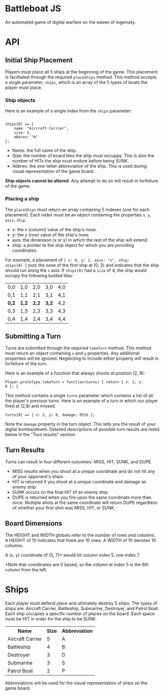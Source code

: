 Battleboat JS
=============

An automated game of digital warfare on the waves of ingenuity.

# API

## Initial Ship Placement

Players must place all 5 ships at the beginning of the game. This placement is facilitated through the required <code>placeShips</code> method. This method accepts a single parameter, <code>ships</code>, which is an array of the 5 types of boats the player must place.

### Ship objects

Here is an example of a single index from the <code>ships</code> parameter:

<code>
ships[0] == {
	name: "Aircraft Carrier",
	size: 5,
	abbrev: "A"
};
</code>

- Name: the full name of the ship.
- Size: the number of board tiles the ship must occuppy. This is also the number of HITs the ship must endure before being SUNK.
- Abbrev: the one-letter abbreviation of the ship. This is used during visual representation of the game board.

**Ship objects cannot be altered**. Any attempt to do so will result in forfeiture of the game.

### Placing a ship

The <code>placeShips</code> must return an array containing 5 indexes (one for each placement). Each index must be an object containing the properties <code>x</code>, <code>y</code>, <code>axis</code>, <code>ship</code>.

- x: the x (column) value of the ship's nose.
- y: the y (row) value of the ship's nose.
- axis: the dimension (x or y) in which the rest of the ship will extend.
- ship: a pointer to the ship object for which you are providing coordinates.

For example, a placement of <code>{ x: 0, y: 2, axis: "x", ship: ships[0] }</code> puts the nose of the first ship at (0, 2) and indicates that the ship should run along the <code>x</code> axis. If <code>ships[0]</code> had a <code>size</code> of 4, the ship would occupy the following bolded tiles:

<table>
	<tr>
		<td>0,0</td>
		<td>1,0</td>
		<td>2,0</td>
		<td>3,0</td>
		<td>4,0</td>
	</tr>
	<tr>
		<td>0,1</td>
		<td>1,1</td>
		<td>2,1</td>
		<td>3,1</td>
		<td>4,1</td>
	</tr>
	<tr>
		<td><strong>0,2</strong></td>
		<td><strong>1,2</strong></td>
		<td><strong>2,2</strong></td>
		<td><strong>3,2</strong></td>
		<td>4,2</td>
	</tr>
	<tr>
		<td>0,3</td>
		<td>1,3</td>
		<td>2,3</td>
		<td>3,3</td>
		<td>4,3</td>
	</tr>
	<tr>
		<td>0,4</td>
		<td>1,4</td>
		<td>2,4</td>
		<td>3,4</td>
		<td>4,4</td>
	</tr>
</table>


## Submitting a Turn

Turns are submitted through the required <code>takeTurn</code> method. This method must return an object containing <code>x</code> and <code>y</code> properties. Any additional properties will be ignored. Neglecting to include either property will result in forfeiture of the turn.

Here is an example of a function that always shoots at position (2, 8):

<code>Player.prototype.takeTurn = function(turns) {
  return {
    x: 2,
    y: 8
  };
}</code>

This method contains a single <code>turns</code> parameter which contains a list of all the player's previous turns. Here is an example of a turn in which our player fired at (2,8) and missed.

<code>turns[0] == { x: 2, y: 8, damage: MISS };</code>

Note the <code>damage</code> property in the turn object. This tells you the result of your digital bombardment. Detailed descriptions of possible turn results are listed below in the "Turn results" section.

## Turn Results

Turns can result in four different outcomes: MISS, HIT, SUNK, and DUPE.

- MISS results when you shoot at a unique coordinate and do not hit any of your opponent's ships.
- HIT is returned if you shoot at a unique coordinate and damage an enemy ship.
- SUNK occurs on the final HIT of an enemy ship.
- DUPE is returned when you fire upon the same coordinate more than once. Multiple shots at the same coordinate will return DUPE regardless of whether your first shot was MISS, HIT, or SUNK.

## Board Dimensions

The HEIGHT and WIDTH globals refer to the number of rows and columns. A HEIGHT of 10 indicates that there are 10 rows. A WIDTH of 10 denotes 10 columns.

A (x, y) coordinate of (5, 7)* would hit column index 5, row index 7.

*Note that coordinates are 0 based, so the column at index 5 is the 6th column from the left.

# Ships

Each player must defend place and ultimately destroy 5 ships. The types of ships are: Aircraft Carrier, Battleship, Submarine, Destroyer, and Patrol Boat. Each ship occupies a specific number of places on the board. Each space must be HIT in order for the ship to be SUNK.

<table>
	<tr>
		<th>Name</th>
		<th>Size</th>
		<th>Abbreviation</th>
	</tr>
	<tr>
		<td>Aircraft Carrier</td>
		<td>5</td>
		<td>A</td>
	</tr>
	<tr>
		<td>Battleship</td>
		<td>4</td>
		<td>B</td>
	</tr>
	<tr>
		<td>Destroyer</td>
		<td>3</td>
		<td>D</td>
	</tr>
	<tr>
		<td>Submarine</td>
		<td>3</td>
		<td>S</td>
	</tr>
	<tr>
		<td>Patrol Boat</td>
		<td>2</td>
		<td>P</td>
	</tr>
</table>

Abbreviations will be used for the visual representation of ships on the game board.